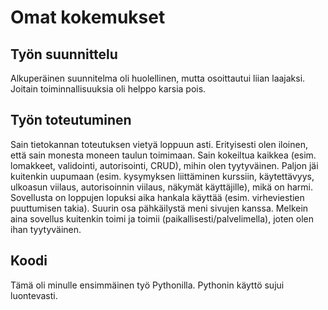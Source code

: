 # Omat kokemukset

## Työn suunnittelu
Alkuperäinen suunnitelma oli huolellinen, mutta osoittautui liian laajaksi. Joitain toiminnallisuuksia oli helppo karsia pois.

## Työn toteutuminen
Sain tietokannan toteutuksen vietyä loppuun asti. Erityisesti olen iloinen, että sain monesta moneen taulun toimimaan. Sain kokeiltua kaikkea (esim. lomakkeet, validointi, autorisointi, CRUD), mihin olen tyytyväinen. Paljon jäi kuitenkin uupumaan (esim. kysymyksen liittäminen kurssiin, käytettävyys, ulkoasun viilaus, autorisoinnin viilaus, näkymät käyttäjille), mikä on harmi. Sovellusta on loppujen lopuksi aika hankala käyttää (esim. virheviestien puuttumisen takia). Suurin osa pähkäilystä meni sivujen kanssa. Melkein aina sovellus kuitenkin toimi ja toimii (paikallisesti/palvelimella), joten olen ihan tyytyväinen.

## Koodi
Tämä oli minulle ensimmäinen työ Pythonilla. Pythonin käyttö sujui luontevasti.
